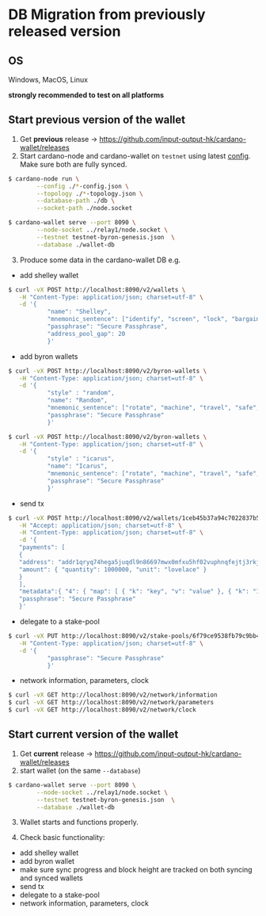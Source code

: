 # DB Migration from previously released version

## OS

Windows, MacOS, Linux

**strongly recommended to test on all platforms**

## Start previous version of the wallet

1. Get **previous** release -> https://github.com/input-output-hk/cardano-wallet/releases
2. Start cardano-node and cardano-wallet on `testnet` using latest [config](https://hydra.iohk.io/job/Cardano/iohk-nix/cardano-deployment/latest/download/1/index.html). Make sure both are fully synced.

```bash
$ cardano-node run \
		--config ./*-config.json \
		--topology ./*-topology.json \
		--database-path ./db \
		--socket-path ./node.socket

$ cardano-wallet serve --port 8090 \
		--node-socket ../relay1/node.socket \
		--testnet testnet-byron-genesis.json  \
		--database ./wallet-db
```

3. Produce some data in the cardano-wallet DB e.g.
 - add shelley wallet
 ```bash
$ curl -vX POST http://localhost:8090/v2/wallets \
	-H "Content-Type: application/json; charset=utf-8" \
	-d '{
			"name": "Shelley",
			"mnemonic_sentence": ["identify", "screen", "lock", "bargain", "inch", "drop", "canyon", "flock", "dry", "zone", "wash", "argue", "system", "glory", "light"],
			"passphrase": "Secure Passphrase",
			"address_pool_gap": 20
			}'
 ```

 - add byron wallets
 ```bash
$ curl -vX POST http://localhost:8090/v2/byron-wallets \
	-H "Content-Type: application/json; charset=utf-8" \
	-d '{
			"style" : "random",
			"name": "Random",
			"mnemonic_sentence": ["rotate", "machine", "travel", "safe", "expire", "leopard", "wink", "vault", "borrow", "digital", "wisdom", "harsh"],
			"passphrase": "Secure Passphrase"
			}'

$ curl -vX POST http://localhost:8090/v2/byron-wallets \
	-H "Content-Type: application/json; charset=utf-8" \
	-d '{
			"style" : "icarus",
			"name": "Icarus",
			"mnemonic_sentence": ["rotate", "machine", "travel", "safe", "expire", "leopard", "wink", "vault", "borrow", "digital", "wisdom", "harsh"],
			"passphrase": "Secure Passphrase"
			}'
 ```
 - send tx
 ```bash
$ curl -vX POST http://localhost:8090/v2/wallets/1ceb45b37a94c7022837b5ca14045f11a5927c65/transactions \
	-H "Accept: application/json; charset=utf-8" \
	-H "Content-Type: application/json; charset=utf-8" \
	-d '{
	"payments": [
	{
	"address": "addr1qryq74hega5juqdl9n86697mwx0mfxu5hf02vuphnqfejtj3rkjw6sd4xtj3ka2c0wsvul94apvycmhy3lr2dmne6w8seyfa3d",
	"amount": { "quantity": 1000000, "unit": "lovelace" }
	}
	],
	"metadata":{ "4": { "map": [ { "k": "key", "v": "value" }, { "k": "14", "v": 42 } ] } },
	"passphrase": "Secure Passphrase"
	}'
 ```
 - delegate to a stake-pool
 ```bash
$ curl -vX PUT http://localhost:8090/v2/stake-pools/6f79ce9538fb79c9bb4ccd7a290eb58a878188b92fb97a93c44922baf68abb7d/wallets/617963656a409b8a6828dc3a09001de22af90400 \
	-H "Content-Type: application/json; charset=utf-8" \
	-d '{
			"passphrase": "Secure Passphrase"
			}'
 ```
 - network information, parameters, clock
 ```bash
$ curl -vX GET http://localhost:8090/v2/network/information
$ curl -vX GET http://localhost:8090/v2/network/parameters
$ curl -vX GET http://localhost:8090/v2/network/clock
 ```

## Start current version of the wallet

1. Get **current** release -> https://github.com/input-output-hk/cardano-wallet/releases
2. start wallet (on the same `--database`)

```bash
$ cardano-wallet serve --port 8090 \
		--node-socket ../relay1/node.socket \
		--testnet testnet-byron-genesis.json  \
		--database ./wallet-db
```

3. Wallet starts and functions properly.

4. Check basic functionality:
 - add shelley wallet
 - add byron wallet
 - make sure sync progress and block height are tracked on both syncing and synced wallets
 - send tx
 - delegate to a stake-pool
 - network information, parameters, clock
